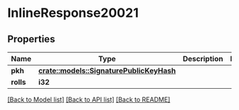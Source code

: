 # InlineResponse20021

## Properties

Name | Type | Description | Notes
------------ | ------------- | ------------- | -------------
**pkh** | [**crate::models::SignaturePublicKeyHash**](Signature.Public_key_hash.md) |  | 
**rolls** | **i32** |  | 

[[Back to Model list]](../README.md#documentation-for-models) [[Back to API list]](../README.md#documentation-for-api-endpoints) [[Back to README]](../README.md)


